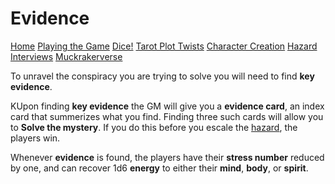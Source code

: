# Evidence

[Home](index.md) [Playing the Game](intro.md) [Dice!](dice.md) [Tarot Plot Twists](plot.md) [Character Creation](character.md) [Hazard](hazard.md) [Interviews](interviews.md) [Muckrakerverse](muckrakerverse.md)

To unravel the conspiracy you are trying to solve you will need to find **key evidence**.  

KUpon finding **key evidence** the GM will give you a **evidence card**, an index card that summerizes what you find.  Finding three such cards will allow you to **Solve the mystery**.  If you do this before you escale the [hazard](hazard.md), the players win.

Whenever **evidence** is found, the players have their **stress number** reduced by one, and can recover 1d6 **energy** to either their **mind**, **body**, or **spirit**.
